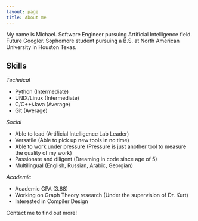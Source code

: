 ```yaml
---
layout: page
title: About me
---
```

<link rel="stylesheet" href="/font-awesome-4.7.0/css/font-awesome.min.css">


My name is Michael. Software Engineer pursuing Artificial Intelligence field. Future Googler. Sophomore student pursuing a B.S. at North American University in Houston Texas. 

## Skills 

*Technical*

- Python (Intermediate)
- UNIX/Linux (Intermediate)
- C/C++/Java (Average)
- Git (Average)

*Social*

- Able to lead (Artificial Intelligence Lab Leader)
- Versatile (Able to pick up new tools in no time)
- Able to work under pressure (Pressure is just another tool to measure the quality of my work)
- Passionate and diligent (Dreaming in code since age of 5)
- Multilingual (English, Russian, Arabic, Georgian)


*Academic*

- Academic GPA (3.88)
- Working on Graph Theory research (Under the supervision of Dr. Kurt)
- Interested in Compiler Design

Contact me to find out more! 

<a href="http://stackoverflow.com/users/5110035/michaelmmeskhi"> <i style="width:65px;" class="fa fa-stack-overflow fa-2x" aria-hidden="true"></i></a>
<a href="https://www.linkedin.com/in/mikhailmmeskhi"> <i style="width:65px;" class="fa fa-linkedin-square fa-2x" aria-hidden="true"></i></a>
<a href="https://github.com/MichaelMMeskhi"> <i style="width:65px;" class="fa fa-github fa-2x" aria-hidden="true"></i></a>
<a href="michael.m.meskhi@live.com"> <i style="width:65px;" class="fa fa-envelope-o fa-2x" aria-hidden="true"></i></a>